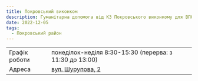 ```yaml
---
title: Покровський виконком
description: Гуманітарна допомога від КЗ Покровського виконкому для ВПО в місті Кривий Ріг, Покровський район, вул. Шурупова, 2
date: 2022-12-05
tags:
  - Покровський район
---
```


<div class="centers--block">

|   |   |
|---|---|
|Графік роботи   |  понеділок-неділя 8:30-15:30 (перерва: з 11:30 до 13:00) |
|Адреса | [вул. Шурупова, 2](https://goo.gl/maps/2FTQKTXMEiUuztnd9)  |

</div>
